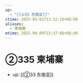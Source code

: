 ```yaml
---
up:
  - "[[②33 东南亚]]"
ctime: 2025-03-01T13:12:10+08:00
aliases:
  - 柬埔寨
mtime: 2025-09-09T12:37:06+08:00
---
```


# ②335 柬埔寨

- up: [[②33 东南亚]]
